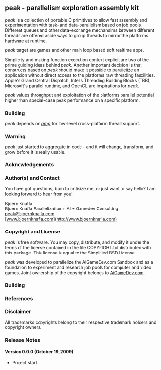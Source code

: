 peak - parallelism exploration assembly kit
-------------------------------------------

*peak* is a collection of portable C primitives to allow fast assembly and
experimentation with task- and data-parallelism based on job pools. Different
queues and other data-exchange mechansims between different threads are offered
aside ways to group threads to mirror the platforms hardware at runtime.

*peak* target are games and other main loop based soft realtime apps.

Simplicity and making function execution context explicit are two of the prime
guiding ideas behind *peak*. Another important decision is that constructs
based on *peak* should make it possible to parallelize an application without
direct access to the platforms raw threading fascilities. Apple's 
Grand Central Dispatch, Intel's Threading Building Blocks (TBB), 
Microsoft's parallel runtime, and OpenCL are inspirations for *peak*.

*peak* values throughput and exploitation of the platforms parallel potential 
higher than special-case peak performance on a specific platform.



### Building ###

*peak* depends on [*amp*](http://github.com/bjoernknafla/amp) for low-level
cross-platform thread support. 


### Warning ###

*peak* just started to aggregate in code - and it will change, transform, and
grow before it is really usable.


### Acknowledgements ###



### Author(s) and Contact ###

You have got questions, burn to critisize me, or just want to say hello? I am 
looking forward to hear from you!

Bjoern Knafla  
Bjoern Knafla Parallelization + AI + Gamedev Consulting  
[peak@bjoernknafla.com](mailto:peak@bjoernknafla.com)  
[www.bjoernknafla.com](http://www.bjoernknafla.com)  


### Copyright and License ###

*peak* is free software. You may copy, distribute, and modify it under the terms
of the license contained in the file COPYRIGHT.txt distributed with this
package. This license is equal to the Simplified BSD License.

*peak* was developed to parallelize the AiGameDev.com Sandbox and as a 
foundation to experiment and research job pools for computer and video games.
Joint ownership of the copyright belongs to [AiGameDev.com](http://AiGameDev.com).


### Building ###



### References ###



### Disclaimer ###

All trademarks copyrights belong to their respective trademark holders and
copyright owners.


### Release Notes ###

#### Version 0.0.0 (October 19, 2009) ####

 *  Project start





